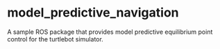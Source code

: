 # model_predictive_navigation
A sample ROS package that provides model predictive equilibrium point control for the turtlebot simulator.
